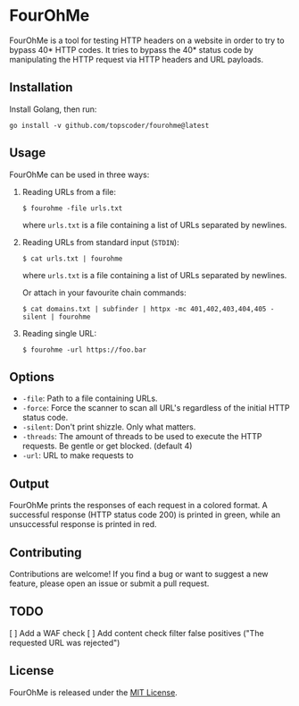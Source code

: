 # FourOhMe

FourOhMe is a tool for testing HTTP headers on a website in order to try to bypass 40* HTTP codes. 
It tries to bypass the 40* status code by manipulating the HTTP request via HTTP headers and URL payloads.

## Installation

Install Golang, then run:

`go install -v github.com/topscoder/fourohme@latest`

## Usage

FourOhMe can be used in three ways:

1. Reading URLs from a file:

   ```
   $ fourohme -file urls.txt
   ```

   where `urls.txt` is a file containing a list of URLs separated by newlines.

2. Reading URLs from standard input (`STDIN`):

   ```
   $ cat urls.txt | fourohme
   ```

   where `urls.txt` is a file containing a list of URLs separated by newlines.
   
   Or attach in your favourite chain commands:
   
   ```
   $ cat domains.txt | subfinder | httpx -mc 401,402,403,404,405 -silent | fourohme 
   ```

3. Reading single URL:

    ```
    $ fourohme -url https://foo.bar
    ```

## Options

- `-file`: Path to a file containing URLs.
- `-force`: Force the scanner to scan all URL's regardless of the initial HTTP status code.
- `-silent`: Don't print shizzle. Only what matters.
- `-threads`: The amount of threads to be used to execute the HTTP requests. Be gentle or get blocked. (default 4)
- `-url`: URL to make requests to

## Output

FourOhMe prints the responses of each request in a colored format. A successful response (HTTP status code 200) is printed in green, while an unsuccessful response is printed in red.

## Contributing

Contributions are welcome! If you find a bug or want to suggest a new feature, please open an issue or submit a pull request.

## TODO

[ ] Add a WAF check
[ ] Add content check filter false positives ("The requested URL was rejected")

## License

FourOhMe is released under the [MIT License](https://github.com/topscoder/fourohme/blob/main/LICENSE).

